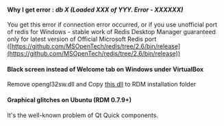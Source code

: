 #### Why I get error : _db X (Loaded XXX of YYY. Error - XXXXXX)_
You get this error if connection error occurred, or if you use unofficial port of redis for Windows - stable work of Redis Desktop Manager guaranteed only for latest version of Official Microsoft Redis port  ([https://github.com/MSOpenTech/redis/tree/2.6/bin/release](https://github.com/MSOpenTech/redis/tree/2.6/bin/release))
 
#### Black screen instead of Welcome tab on Windows under VirtualBox
Remove opengl32sw.dll and Copy [this dll](https://github.com/uglide/RedisDesktopManager/blob/fix_improve_unit_tests/build/windows/installer/resources/rdp_fix/opengl32.dll?raw=true9) to RDM installation folder

#### Graphical glitches on Ubuntu (RDM 0.7.9+)
It's the well-known problem of Qt Quick components.